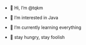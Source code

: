 - 👋 Hi, I’m @tqkm
- 👀 I’m interested in Java
- 🌱 I’m currently learning everything

- :goat: stay hungry, stay foolish
<!---
tqkm/tqkm is a ✨ special ✨ repository because its `README.md` (this file) appears on your GitHub profile.
You can click the Preview link to take a look at your changes.
--->

